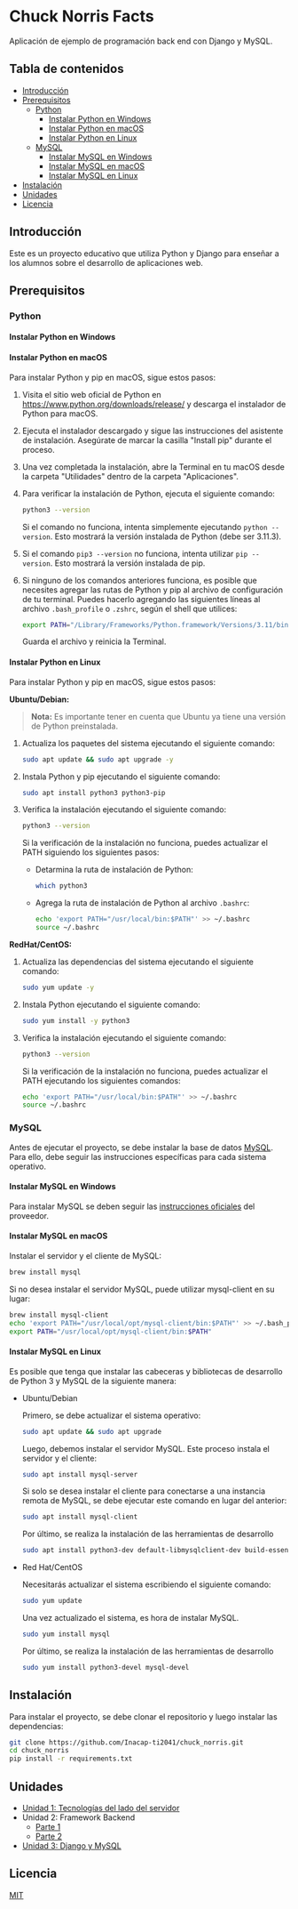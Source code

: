 # Chuck Norris Facts

Aplicación de ejemplo de programación back end con Django y MySQL.

## Tabla de contenidos

- [Introducción](#introducción)
- [Prerequisitos](#prerequisitos)
  - [Python](#python)
    - [Instalar Python en Windows](#instalar-python-en-windows)
    - [Instalar Python en macOS](#instalar-python-en-macos)
    - [Instalar Python en Linux](#instalar-python-en-linux)
  - [MySQL](#mysql)
    - [Instalar MySQL en Windows](#instalar-mysql-en-windows)
    - [Instalar MySQL en macOS](#instalar-mysql-en-macos)
    - [Instalar MySQL en Linux](#instalar-mysql-en-linux)
- [Instalación](#instalación)
- [Unidades](#unidades)
- [Licencia](#licencia)

## Introducción

Este es un proyecto educativo que utiliza Python y Django para enseñar a los alumnos sobre el desarrollo de aplicaciones web.

## Prerequisitos

### Python

#### Instalar Python en Windows

#### Instalar Python en macOS

Para instalar Python y pip en macOS, sigue estos pasos:

1. Visita el sitio web oficial de Python en <https://www.python.org/downloads/release/> y descarga el instalador de Python para macOS.
2. Ejecuta el instalador descargado y sigue las instrucciones del asistente de instalación. Asegúrate de marcar la casilla "Install pip" durante el proceso.
3. Una vez completada la instalación, abre la Terminal en tu macOS desde la carpeta "Utilidades" dentro de la carpeta "Aplicaciones".
4. Para verificar la instalación de Python, ejecuta el siguiente comando:

   ```bash
   python3 --version
   ```

   Si el comando no funciona, intenta simplemente ejecutando `python --version`. Esto mostrará la versión instalada de Python (debe ser 3.11.3).

5. Si el comando `pip3 --version` no funciona, intenta utilizar `pip --version`. Esto mostrará la versión instalada de pip.

6. Si ninguno de los comandos anteriores funciona, es posible que necesites agregar las rutas de Python y pip al archivo de configuración de tu terminal. Puedes hacerlo agregando las siguientes líneas al archivo `.bash_profile` o `.zshrc`, según el shell que utilices:

   ```bash
   export PATH="/Library/Frameworks/Python.framework/Versions/3.11/bin:$PATH"
   ```

   Guarda el archivo y reinicia la Terminal.

#### Instalar Python en Linux

Para instalar Python y pip en macOS, sigue estos pasos:

**Ubuntu/Debian:**

> **Nota:** Es importante tener en cuenta que Ubuntu ya tiene una versión de Python preinstalada.

1. Actualiza los paquetes del sistema ejecutando el siguiente comando:

   ```bash
   sudo apt update && sudo apt upgrade -y
   ```

2. Instala Python y pip ejecutando el siguiente comando:

   ```bash
   sudo apt install python3 python3-pip
   ```

3. Verifica la instalación ejecutando el siguiente comando:

   ```bash
   python3 --version
   ```

   Si la verificación de la instalación no funciona, puedes actualizar el PATH siguiendo los siguientes pasos:

   - Detarmina la ruta de instalación de Python:

     ```bash
     which python3
     ```

   - Agrega la ruta de instalación de Python al archivo `.bashrc`:

     ```bash
     echo 'export PATH="/usr/local/bin:$PATH"' >> ~/.bashrc
     source ~/.bashrc
     ```

**RedHat/CentOS:**

1. Actualiza las dependencias del sistema ejecutando el siguiente comando:

   ```bash
   sudo yum update -y
   ```

2. Instala Python ejecutando el siguiente comando:

   ```bash
   sudo yum install -y python3
   ```

3. Verifica la instalación ejecutando el siguiente comando:

   ```bash
   python3 --version
   ```

   Si la verificación de la instalación no funciona, puedes actualizar el PATH ejecutando los siguientes comandos:

   ```bash
   echo 'export PATH="/usr/local/bin:$PATH"' >> ~/.bashrc
   source ~/.bashrc
   ```

### MySQL

Antes de ejecutar el proyecto, se debe instalar la base de datos [MySQL](https://www.mysql.com/). Para ello, debe seguir las instrucciones específicas para cada sistema operativo.

#### Instalar MySQL en Windows

Para instalar MySQL se deben seguir las [instrucciones oficiales](https://dev.mysql.com/doc/mysql-shell/8.0/en/mysql-shell-install-windows-quick.html) del proveedor.

#### Instalar MySQL en macOS

Instalar el servidor y el cliente de MySQL:

```bash
brew install mysql
```

Si no desea instalar el servidor MySQL, puede utilizar mysql-client en su lugar:

```bash
brew install mysql-client
echo 'export PATH="/usr/local/opt/mysql-client/bin:$PATH"' >> ~/.bash_profile
export PATH="/usr/local/opt/mysql-client/bin:$PATH"
```

#### Instalar MySQL en Linux

Es posible que tenga que instalar las cabeceras y bibliotecas de desarrollo de Python 3 y MySQL de la siguiente manera:

- Ubuntu/Debian

  Primero, se debe actualizar el sistema operativo:

  ```bash
  sudo apt update && sudo apt upgrade
  ```

  Luego, debemos instalar el servidor MySQL. Este proceso instala el servidor y el cliente:

  ```bash
  sudo apt install mysql-server
  ```

  Si solo se desea instalar el cliente para conectarse a una instancia remota de MySQL, se debe ejecutar este comando en lugar del anterior:

  ```bash
  sudo apt install mysql-client
  ```

  Por último, se realiza la instalación de las herramientas de desarrollo

  ```bash
  sudo apt install python3-dev default-libmysqlclient-dev build-essential
  ```

- Red Hat/CentOS

  Necesitarás actualizar el sistema escribiendo el siguiente comando:

  ```bash
  sudo yum update
  ```

  Una vez actualizado el sistema, es hora de instalar MySQL.

  ```bash
  sudo yum install mysql
  ```

  Por último, se realiza la instalación de las herramientas de desarrollo

  ```bash
  sudo yum install python3-devel mysql-devel
  ```

## Instalación

Para instalar el proyecto, se debe clonar el repositorio y luego instalar las dependencias:

```bash
git clone https://github.com/Inacap-ti2041/chuck_norris.git
cd chuck_norris
pip install -r requirements.txt
```

## Unidades

- [Unidad 1: Tecnologías del lado del servidor](./unidad_1/README.md)
- Unidad 2: Framework Backend
  - [Parte 1](./unidad_2a/README.md)
  - [Parte 2](./unidad_2b/README.md)
- [Unidad 3: Django y MySQL](./unidad_3/README.md)

## Licencia

[MIT](./LICENSE)
